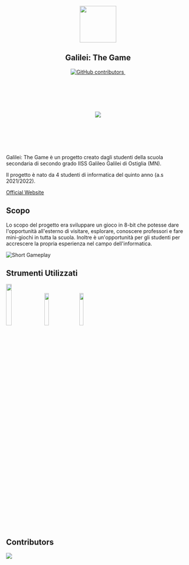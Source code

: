 ﻿<p align="center">
    <img width="100px" src="https://raw.githubusercontent.com/The-Galilei-Project/Galilei-The-Game/main/Assets/Artwork/galilei-the-game-logo.png?raw=true"/>
    <h2 align="center">Galilei: The Game</h2>
</p>

<p align="center">
    <a href="https://github.com/The-Galilei-Project/Galilei-The-Game/graphs/contributors"> 
        <img alt="GitHub contributors" src="https://img.shields.io/github/contributors/The-Galilei-Project/Galilei-The-Game">
    </a>
    <a href="https://opensource.org/license/mit/"> 
        <img src="https://img.shields.io/github/license/The-Galilei-Project/Galilei-The-Game" alt=""> 
    </a>
</p>

<p  align="center"  style="margin: 100px">
    <img  src="https://raw.githubusercontent.com/The-Galilei-Project/Galilei-The-Game/main/Assets/Artwork/Menu/galilei-the-game-title.png?raw=true"/>
</p>

Galilei: The Game è un progetto creato dagli studenti della scuola secondaria di secondo grado IISS Galileo Galilei di Ostiglia (MN).

Il progetto è nato da 4 studenti di informatica del quinto anno (a.s 2021/2022).

[Official Website](https://the-galilei-project.github.io/)

##  Scopo

Lo scopo del progetto era sviluppare un gioco in 8-bit che potesse dare l'opportunità all'esterno di visitare, esplorare, conoscere professori e fare mini-giochi in tutta la scuola. Inoltre è un'opportunità per gli studenti per accrescere la propria esperienza nel campo dell'informatica.

![Short Gameplay](https://github.com/matthewexe/matthewexe.github.io/blob/master/assets/images/gifs/vid1.gif?raw=true)

##  Strumenti Utilizzati

[<img class="img-fluid" src="https://assets.stickpng.com/images/62e131b97fe3599fdd46ecb1.png" width="17%" style="margin: 0; padding: 0;">](https://unity.com/)&nbsp;&nbsp;&nbsp;&nbsp;
[<img class="img-fluid" src="https://visualstudio.microsoft.com/wp-content/uploads/2021/10/Product-Icon.svg" width="15%">](https://visualstudio.microsoft.com/)&nbsp;&nbsp;&nbsp;&nbsp;
[<img class="img-fluid" src="https://upload.wikimedia.org/wikipedia/commons/thumb/4/45/The_GIMP_icon_-_gnome.svg/1024px-The_GIMP_icon_-_gnome.svg.png" width="15%">](https://www.gimp.org/)&nbsp;&nbsp;&nbsp;&nbsp;

##  Contributors

[<img src = "https://contrib.rocks/image?repo=The-Galilei-Project/Galilei-The-Game"/>](https://github.com/The-Galilei-Project/Galilei-The-Game/graphs/contributors)